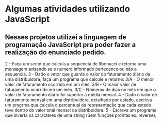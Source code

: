 # Algumas atividades utilizando JavaScript
## Nesses projetos utilizei a linguagem de programação JavaScript pra poder fazer a realização do enunciado pedido.

2 - Faça um script que calcula a sequencia de fibonacci e retorna uma mensagem avisando se o numero informado pertecence ou não a sequencia.
3 - Dado o vetor que guarda o valor do faturamento diário de uma distribuidora, faça um programa que calcule e retorne:
3/A - O menor valor de faturamento ocorrido em um mês.
3/B - O maior valor de faturamento ocorrido em um mês.
3/C - Números de dias no mês em que o valor de faturamento diário foi superior a média mensal.
4 - Dado o valor de faturamento mensal em uma distribuidora, detalhado por estado, escreva um progrma que calcula o percentual de representação que cada estado teve
dentro do valor total mensal da distribuidora.
5 - Escreva um programa que inverta os caracteres de uma string (Sem funções prontas ex: reverse);
